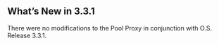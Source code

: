 ## What’s New in 3.3.1

There were no modifications to the Pool Proxy in conjunction with O.S. Release 3.3.1.